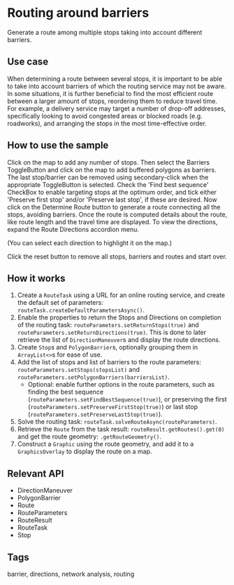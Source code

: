 # Routing around barriers

Generate a route among multiple stops taking into account different barriers.

[](RoutingAroundBarriers.png)

## Use case

When determining a route between several stops, it is important to be able to take into account barriers of which the routing service may not be aware. In some situations, it is further beneficial to find the most efficient route between a larger amount of stops, reordering them to reduce travel time. For example, a delivery service may target a number of drop-off addresses, specifically looking to avoid congested areas or blocked roads (e.g. roadworks), and arranging the stops in the most time-effective order. 

## How to use the sample

Click on the map to add any number of stops. Then select the Barriers ToggleButton and click on the map to add buffered polygons as barriers.
 The last stop/barrier can be removed using secondary-click when the appropriate ToggleButton is selected. Check the 'Find best sequence' CheckBox to enable targeting stops at the optimum order, and tick either 'Preserve first stop' and/or 'Preserve last stop', if these are desired. Now click on the Determine Route button to generate a route connecting all the stops, avoiding barriers. Once the route is computed details about the route, like route length and the travel time are displayed. To view the directions, expand the Route Directions accordion menu. 
 
 (You can select each direction to highlight it on the map.)
 
 Click the reset button to remove all stops, barriers and routes and start over.
 
## How it works

1. Create a `RouteTask` using a URL for an online routing service, and create the default set of parameters: `routeTask.createDefaultParametersAsync()`.
1. Enable the properties to return the Stops and Directions on completion of the routing task: `routeParameters.setReturnStops(true)` and `routeParameters.setReturnDirections(true)`. This is done to later retrieve the list of `DirectionManeuver`s and display the route directions.
1. Create `Stop`s and `PolygonBarrier`s, optionally grouping them in `ArrayList<>`s for ease of use.
1. Add the list of stops and list of barriers to the route parameters: `routeParameters.setStops(stopsList)` and `routeParameters.setPolygonBarriers(barriersList)`.
    * Optional: enable further options in the route parameters, such as finding the best sequence (`routeParameters.setFindBestSequence(true)`), or preserving the first (`routeParameters.setPreserveFirstStop(true)`) or last stop (`routeParameters.setPreserveLastStop(true)`).
1. Solve the routing task: `routeTask.solveRouteAsync(routeParameters)`.
1. Retrieve the `Route` from the task result: `routeResult.getRoutes().get(0)` and get the route geometry: `.getRouteGeometry()`.
1. Construct a `Graphic` using the route geometry, and add it to a `GraphicsOverlay` to display the route on a map.

## Relevant API

   - DirectionManeuver
   - PolygonBarrier
   - Route
   - RouteParameters
   - RouteResult
   - RouteTask
   - Stop

## Tags

barrier, directions, network analysis, routing
